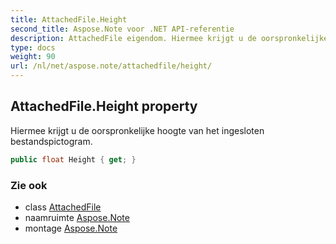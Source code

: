 ```yaml
---
title: AttachedFile.Height
second_title: Aspose.Note voor .NET API-referentie
description: AttachedFile eigendom. Hiermee krijgt u de oorspronkelijke hoogte van het ingesloten bestandspictogram.
type: docs
weight: 90
url: /nl/net/aspose.note/attachedfile/height/
---
```

## AttachedFile.Height property

Hiermee krijgt u de oorspronkelijke hoogte van het ingesloten bestandspictogram.

```csharp
public float Height { get; }
```

### Zie ook

* class [AttachedFile](../)
* naamruimte [Aspose.Note](../../attachedfile/)
* montage [Aspose.Note](../../../)


